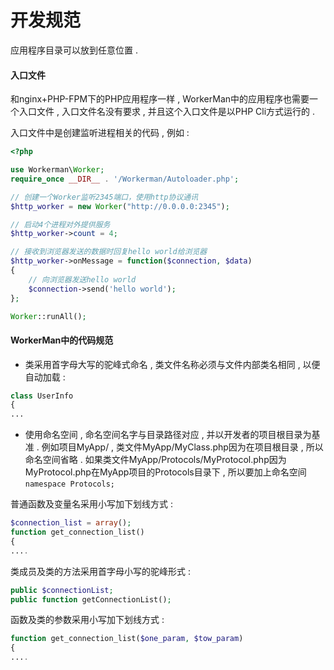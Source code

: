 # 开发规范

应用程序目录可以放到任意位置 .

#### 入口文件

和nginx+PHP-FPM下的PHP应用程序一样 , WorkerMan中的应用程序也需要一个入口文件 , 入口文件名没有要求 , 并且这个入口文件是以PHP Cli方式运行的 .

入口文件中是创建监听进程相关的代码 , 例如 :

```php
<?php

use Workerman\Worker;
require_once __DIR__ . '/Workerman/Autoloader.php';

// 创建一个Worker监听2345端口，使用http协议通讯
$http_worker = new Worker("http://0.0.0.0:2345");

// 启动4个进程对外提供服务
$http_worker->count = 4;

// 接收到浏览器发送的数据时回复hello world给浏览器
$http_worker->onMessage = function($connection, $data)
{
    // 向浏览器发送hello world
    $connection->send('hello world');
};

Worker::runAll();
```

#### WorkerMan中的代码规范

* 类采用首字母大写的驼峰式命名 , 类文件名称必须与文件内部类名相同 , 以便自动加载 :

```php
class UserInfo
{
...
```

* 使用命名空间 , 命名空间名字与目录路径对应 , 并以开发者的项目根目录为基准 . 例如项目MyApp/ , 类文件MyApp/MyClass.php因为在项目根目录 , 所以命名空间省略 . 如果类文件MyApp/Protocols/MyProtocol.php因为MyProtocol.php在MyApp项目的Protocols目录下 , 所以要加上命名空间`namespace Protocols;`

普通函数及变量名采用小写加下划线方式 :

```php
$connection_list = array();
function get_connection_list()
{
....
```

类成员及类的方法采用首字母小写的驼峰形式 :

```php
public $connectionList;
public function getConnectionList();
```

函数及类的参数采用小写加下划线方式 :

```php
function get_connection_list($one_param, $tow_param)
{
....
```



